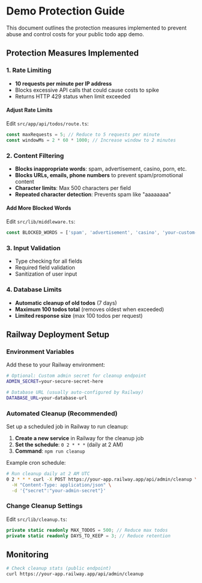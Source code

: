 # Demo Protection Guide

This document outlines the protection measures implemented to prevent abuse and control costs for your public todo app demo.

## Protection Measures Implemented

### 1. Rate Limiting

- **10 requests per minute per IP address**
- Blocks excessive API calls that could cause costs to spike
- Returns HTTP 429 status when limit exceeded

#### Adjust Rate Limits

Edit `src/app/api/todos/route.ts`:

```typescript
const maxRequests = 5; // Reduce to 5 requests per minute
const windowMs = 2 * 60 * 1000; // Increase window to 2 minutes
```

### 2. Content Filtering

- **Blocks inappropriate words**: spam, advertisement, casino, porn, etc.
- **Blocks URLs, emails, phone numbers** to prevent spam/promotional content
- **Character limits**: Max 500 characters per field
- **Repeated character detection**: Prevents spam like "aaaaaaaa"

#### Add More Blocked Words

Edit `src/lib/middleware.ts`:

```typescript
const BLOCKED_WORDS = ['spam', 'advertisement', 'casino', 'your-custom-word'];
```

### 3. Input Validation

- Type checking for all fields
- Required field validation
- Sanitization of user input

### 4. Database Limits

- **Automatic cleanup of old todos** (7 days)
- **Maximum 100 todos total** (removes oldest when exceeded)
- **Limited response size** (max 100 todos per request)

## Railway Deployment Setup

### Environment Variables

Add these to your Railway environment:

```bash
# Optional: Custom admin secret for cleanup endpoint
ADMIN_SECRET=your-secure-secret-here

# Database URL (usually auto-configured by Railway)
DATABASE_URL=your-database-url
```

### Automated Cleanup (Recommended)

Set up a scheduled job in Railway to run cleanup:

1. **Create a new service** in Railway for the cleanup job
2. **Set the schedule**: `0 2 * * *` (daily at 2 AM)
3. **Command**: `npm run cleanup`

Example cron schedule:

```bash
# Run cleanup daily at 2 AM UTC
0 2 * * * curl -X POST https://your-app.railway.app/api/admin/cleanup \
  -H "Content-Type: application/json" \
  -d '{"secret":"your-admin-secret"}'
```

### Change Cleanup Settings

Edit `src/lib/cleanup.ts`:

```typescript
private static readonly MAX_TODOS = 500; // Reduce max todos
private static readonly DAYS_TO_KEEP = 3; // Reduce retention
```

## Monitoring

```bash
# Check cleanup stats (public endpoint)
curl https://your-app.railway.app/api/admin/cleanup
```
